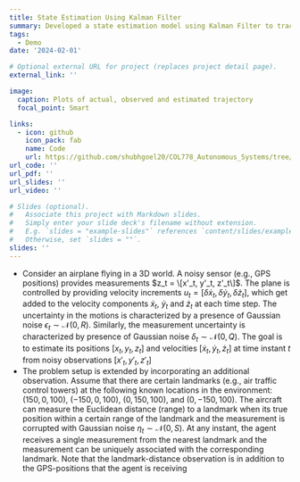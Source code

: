 ```yaml
---
title: State Estimation Using Kalman Filter
summary: Developed a state estimation model using Kalman Filter to track the position and velocity of a plane, incorporating noisy measurements
tags:
  - Demo
date: '2024-02-01'

# Optional external URL for project (replaces project detail page).
external_link: ''

image: 
  caption: Plots of actual, observed and estimated trajectory
  focal_point: Smart

links:
  - icon: github
    icon_pack: fab
    name: Code
    url: https://github.com/shubhgoel20/COL778_Autonomous_Systems/tree/main/A1
url_code: ''
url_pdf: ''
url_slides: ''
url_video: ''

# Slides (optional).
#   Associate this project with Markdown slides.
#   Simply enter your slide deck's filename without extension.
#   E.g. `slides = "example-slides"` references `content/slides/example-slides.md`.
#   Otherwise, set `slides = ""`.
slides: ''
---
```

- Consider an airplane flying in a 3D world. A noisy sensor (e.g., GPS positions) provides measurements $z_t = \[x'_t, y'_t, z'_t\]$. The plane is controlled by providing velocity increments $u_t = [\delta \dot{x}_t, \delta \dot{y}_t, \delta \dot{z}_t]$, which get added to the velocity components $\dot{x}_t$, $\dot{y}_t$ and $\dot{z}_t$ at each time step. The uncertainty in the motions is characterized by a presence of Gaussian noise $\epsilon_t \sim \mathcal{N}(0, R)$. Similarly, the measurement uncertainty is characterized by presence of Gaussian noise $\delta_t \sim \mathcal{N}(0, Q)$. The goal is to estimate its positions $[x_t, y_t, z_t]$ and velocities $[\dot{x}_t, \dot{y}_t, \dot{z}_t]$ at time instant $t$ from noisy observations $[x'_t, y'_t, z'_t]$
- The problem setup is extended by incorporating an additional observation. Assume that there are certain landmarks (e.g., air traffic control towers) at the following known locations in the environment: $(150, 0, 100)$, $(-150, 0, 100)$, $(0, 150, 100)$, and $(0, -150, 100)$. The aircraft can measure the Euclidean distance (range) to a landmark when its true position within a certain range of the landmark and the measurement is corrupted with Gaussian noise $\eta_t \sim \mathcal{N}(0, S)$. At any instant, the agent receives a single measurement from the nearest landmark and the measurement can be uniquely associated with the corresponding landmark. Note that the landmark-distance observation is in addition to the GPS-positions that the agent is receiving
